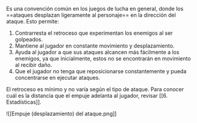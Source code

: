 
Es una convención común en los juegos de lucha en general, donde los ==ataques desplazan ligeramente al personaje== en la dirección del ataque. Esto permite:

1. Contrarresta el retroceso que experimentan los enemigos al ser golpeados.
2. Mantiene al jugador en constante movimiento y desplazamiento.
3. Ayuda al jugador a que sus ataques alcancen más fácilmente a los enemigos, ya que inicialmente, estos no se encontrarán en movimiento al recibir daño.
4. Que el jugador no tenga que reposicionarse constantemente y pueda concentrarse en ejecutar ataques.

El retroceso es mínimo y no varía según el tipo de ataque. Para conocer cuál es la distancia que el empuje adelanta al jugador, revisar [[6. Estadísticas]].

![[Empuje (desplazamiento) del ataque.png]]
